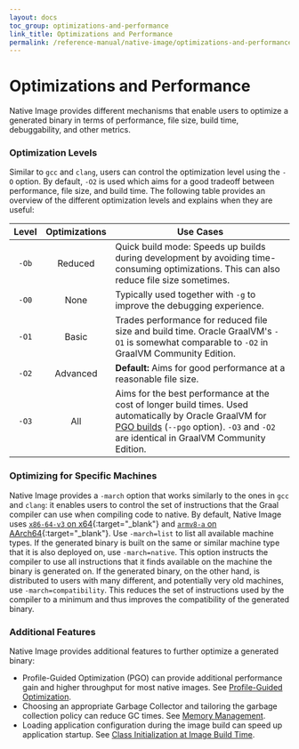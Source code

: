 ```yaml
---
layout: docs
toc_group: optimizations-and-performance
link_title: Optimizations and Performance
permalink: /reference-manual/native-image/optimizations-and-performance/
---
```


# Optimizations and Performance

Native Image provides different mechanisms that enable users to optimize a generated binary in terms of performance, file size, build time, debuggability, and other metrics.

### Optimization Levels

Similar to `gcc` and `clang`, users can control the optimization level using the `-O` option.
By default, `-O2` is used which aims for a good tradeoff between performance, file size, and build time.
The following table provides an overview of the different optimization levels and explains when they are useful:

| Level | Optimizations | Use Cases |
|:---:|:---:|---|
| `-Ob` | Reduced | Quick build mode: Speeds up builds during development by avoiding time-consuming optimizations. This can also reduce file size sometimes. |
| `-O0` | None | Typically used together with `-g` to improve the debugging experience. |
| `-O1` | Basic | Trades performance for reduced file size and build time. Oracle GraalVM's `-O1` is somewhat comparable to `-O2` in GraalVM Community Edition. |
| `-O2` | Advanced | **Default:** Aims for good performance at a reasonable file size. |
| `-O3` | All | Aims for the best performance at the cost of longer build times. Used automatically by Oracle GraalVM for [PGO builds](guides/optimize-native-executable-with-pgo.md) (`--pgo` option). `-O3` and `-O2` are identical in GraalVM Community Edition. |

### Optimizing for Specific Machines

Native Image provides a `-march` option that works similarly to the ones in `gcc` and `clang`: it enables users to control the set of instructions that the Graal compiler can use when compiling code to native.
By default, Native Image uses [`x86-64-v3` on x64](https://en.wikipedia.org/wiki/X86-64#Microarchitecture_levels){:target="_blank"} and [`armv8-a` on AArch64](https://en.wikipedia.org/wiki/ARM_architecture_family#Cores){:target="_blank"}.
Use `-march=list` to list all available machine types.
If the generated binary is built on the same or similar machine type that it is also deployed on, use `-march=native`.
This option instructs the compiler to use all instructions that it finds available on the machine the binary is generated on.
If the generated binary, on the other hand, is distributed to users with many different, and potentially very old machines, use `-march=compatibility`.
This reduces the set of instructions used by the compiler to a minimum and thus improves the compatibility of the generated binary.

### Additional Features

Native Image provides additional features to further optimize a generated binary:

 - Profile-Guided Optimization (PGO) can provide additional performance gain and higher throughput for most native images. See [Profile-Guided Optimization](PGO.md).
 - Choosing an appropriate Garbage Collector and tailoring the garbage collection policy can reduce GC times. See [Memory Management](MemoryManagement.md).
 - Loading application configuration during the image build can speed up application startup. See [Class Initialization at Image Build Time](ClassInitialization.md).
